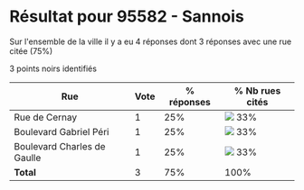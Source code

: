 # Résultat pour 95582 - Sannois

Sur l'ensemble de la ville il y a eu 4 réponses dont 3 réponses avec une rue citée (75%)

3 points noirs identifiés

| Rue | Vote | % réponses | % Nb rues cités|
|-----|------|------------|----------------|
| Rue de Cernay | 1 | 25% | <img src="../../img/bar_33.gif" />&nbsp;33%|
| Boulevard Gabriel Péri | 1 | 25% | <img src="../../img/bar_33.gif" />&nbsp;33%|
| Boulevard Charles de Gaulle | 1 | 25% | <img src="../../img/bar_33.gif" />&nbsp;33%|
| **Total** | 3 | 75% | 100%|
